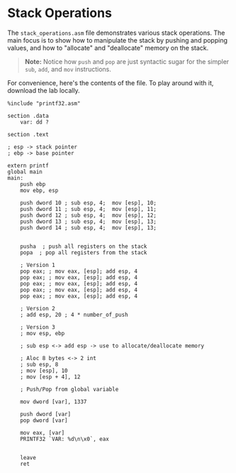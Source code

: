 # Stack Operations

The `stack_operations.asm` file demonstrates various stack operations.
The main focus is to show how to manipulate the stack by pushing and popping values, and how to "allocate" and "deallocate" memory on the stack.

> **Note:** Notice how `push` and `pop` are just syntactic sugar for the simpler `sub`, `add`, and `mov` instructions.

For convenience, here's the contents of the file.
To play around with it, download the lab locally.

```assembly
%include "printf32.asm"

section .data
    var: dd ?

section .text

; esp -> stack pointer
; ebp -> base pointer

extern printf
global main
main:
    push ebp
    mov ebp, esp

    push dword 10 ; sub esp, 4;  mov [esp], 10;
    push dword 11 ; sub esp, 4;  mov [esp], 11;
    push dword 12 ; sub esp, 4;  mov [esp], 12;
    push dword 13 ; sub esp, 4;  mov [esp], 13;
    push dword 14 ; sub esp, 4;  mov [esp], 13;


    pusha  ; push all registers on the stack
    popa  ; pop all registers from the stack

    ; Version 1
    pop eax; ; mov eax, [esp]; add esp, 4
    pop eax; ; mov eax, [esp]; add esp, 4
    pop eax; ; mov eax, [esp]; add esp, 4
    pop eax; ; mov eax, [esp]; add esp, 4
    pop eax; ; mov eax, [esp]; add esp, 4

    ; Version 2
    ; add esp, 20 ; 4 * number_of_push

    ; Version 3
    ; mov esp, ebp

    ; sub esp <-> add esp -> use to allocate/deallocate memory

    ; Aloc 8 bytes <-> 2 int
    ; sub esp, 8
    ; mov [esp], 10
    ; mov [esp + 4], 12

    ; Push/Pop from global variable

    mov dword [var], 1337

    push dword [var]
    pop dword [var]

    mov eax, [var]
    PRINTF32 `VAR: %d\n\x0`, eax


    leave
    ret
```
